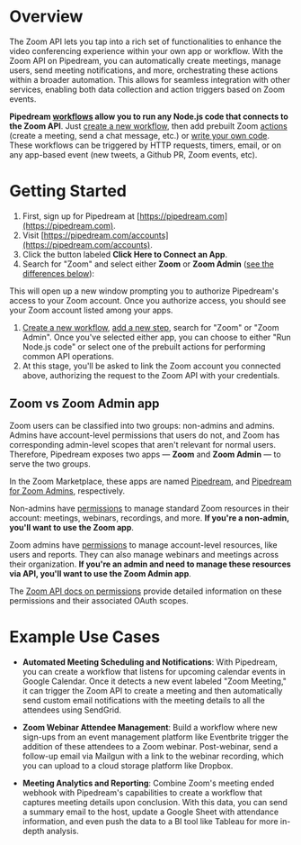# Overview

The Zoom API lets you tap into a rich set of functionalities to enhance the video conferencing experience within your own app or workflow. With the Zoom API on Pipedream, you can automatically create meetings, manage users, send meeting notifications, and more, orchestrating these actions within a broader automation. This allows for seamless integration with other services, enabling both data collection and action triggers based on Zoom events.

**Pipedream [workflows](/workflows/) allow you to run any Node.js code that connects to the Zoom API**. Just [create a new workflow](https://pipedream.com/new), then add prebuilt Zoom [actions](/components#actions) (create a meeting, send a chat message, etc.) or [write your own code](/code/). These workflows can be triggered by HTTP requests, timers, email, or on any app-based event (new tweets, a Github PR, Zoom events, etc).

# Getting Started

1. First, sign up for Pipedream at [https://pipedream.com](https://pipedream.com).
2. Visit [https://pipedream.com/accounts](https://pipedream.com/accounts).
3. Click the button labeled **Click Here to Connect an App**.
4. Search for "Zoom" and select either **Zoom** or **Zoom Admin** ([see the differences below](#zoom-vs-zoom-admin-app)):

This will open up a new window prompting you to authorize Pipedream's access to your Zoom account. Once you authorize access, you should see your Zoom account listed among your apps.

1. [Create a new workflow](https://pipedream.com/new), [add a new step](/workflows/steps/), search for "Zoom" or "Zoom Admin". Once you've selected either app, you can choose to either "Run Node.js code" or select one of the prebuilt actions for performing common API operations.
2. At this stage, you'll be asked to link the Zoom account you connected above, authorizing the request to the Zoom API with your credentials.

## Zoom vs Zoom Admin app

Zoom users can be classified into two groups: non-admins and admins. Admins have account-level permissions that users do not, and Zoom has corresponding admin-level scopes that aren't relevant for normal users. Therefore, Pipedream exposes two apps — **Zoom** and **Zoom Admin** — to serve the two groups.

In the Zoom Marketplace, these apps are named [Pipedream](https://marketplace.zoom.us/apps/jGaV-kRrT3igAYnn-J5v2g), and [Pipedream for Zoom Admins](https://marketplace.zoom.us/apps/tZvUsiucR96SqtvfBsemXg), respectively.

Non-admins have [permissions](https://marketplace.zoom.us/docs/guides/authorization/permissions#user-managed-scopes) to manage standard Zoom resources in their account: meetings, webinars, recordings, and more. **If you're a non-admin, you'll want to use the Zoom app**.

Zoom admins have [permissions](https://marketplace.zoom.us/docs/guides/authorization/permissions#account-level-scopes) to manage account-level resources, like users and reports. They can also manage webinars and meetings across their organization. **If you're an admin and need to manage these resources via API, you'll want to use the Zoom Admin app**.

The [Zoom API docs on permissions](https://marketplace.zoom.us/docs/guides/authorization/permissions) provide detailed information on these permissions and their associated OAuth scopes.

# Example Use Cases

- **Automated Meeting Scheduling and Notifications**: With Pipedream, you can create a workflow that listens for upcoming calendar events in Google Calendar. Once it detects a new event labeled "Zoom Meeting," it can trigger the Zoom API to create a meeting and then automatically send custom email notifications with the meeting details to all the attendees using SendGrid.

- **Zoom Webinar Attendee Management**: Build a workflow where new sign-ups from an event management platform like Eventbrite trigger the addition of these attendees to a Zoom webinar. Post-webinar, send a follow-up email via Mailgun with a link to the webinar recording, which you can upload to a cloud storage platform like Dropbox.

- **Meeting Analytics and Reporting**: Combine Zoom's meeting ended webhook with Pipedream's capabilities to create a workflow that captures meeting details upon conclusion. With this data, you can send a summary email to the host, update a Google Sheet with attendance information, and even push the data to a BI tool like Tableau for more in-depth analysis.
